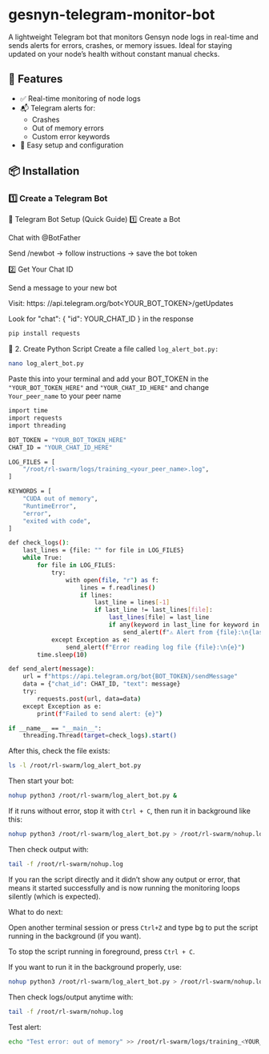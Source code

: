 # gesnyn-telegram-monitor-bot
A lightweight Telegram bot that monitors Gensyn node logs in real-time and sends alerts for errors, crashes, or memory issues. Ideal for staying updated on your node’s health without constant manual checks.
## 🚀 Features

- ✅ Real-time monitoring of node logs
- 📬 Telegram alerts for:
  - Crashes
  - Out of memory errors
  - Custom error keywords
- 🔧 Easy setup and configuration

## 📦 Installation
### 1️⃣ Create a Telegram Bot

📲 Telegram Bot Setup (Quick Guide)
1️⃣ Create a Bot

Chat with @BotFather

Send /newbot → follow instructions → save the bot token

2️⃣ Get Your Chat ID

Send a message to your new bot

Visit: https: //api.telegram.org/bot<YOUR_BOT_TOKEN>/getUpdates

Look for "chat": { "id": YOUR_CHAT_ID } in the response

```bash
pip install requests
```

🔹 2. Create Python Script
Create a file called ```log_alert_bot.py:```

```bash
nano log_alert_bot.py
```

Paste this into your terminal and add your BOT_TOKEN in the ```"YOUR_BOT_TOKEN_HERE"```  and ```"YOUR_CHAT_ID_HERE"```
and change ```Your_peer_name``` to your peer name

```bash
import time
import requests
import threading

BOT_TOKEN = "YOUR_BOT_TOKEN_HERE"
CHAT_ID = "YOUR_CHAT_ID_HERE"

LOG_FILES = [
    "/root/rl-swarm/logs/training_<your_peer_name>.log",
]

KEYWORDS = [
    "CUDA out of memory",
    "RuntimeError",
    "error",
    "exited with code",
]

def check_logs():
    last_lines = {file: "" for file in LOG_FILES}
    while True:
        for file in LOG_FILES:
            try:
                with open(file, "r") as f:
                    lines = f.readlines()
                    if lines:
                        last_line = lines[-1]
                        if last_line != last_lines[file]:
                            last_lines[file] = last_line
                            if any(keyword in last_line for keyword in KEYWORDS):
                                send_alert(f"⚠️ Alert from {file}:\n{last_line}")
            except Exception as e:
                send_alert(f"Error reading log file {file}:\n{e}")
        time.sleep(10)

def send_alert(message):
    url = f"https://api.telegram.org/bot{BOT_TOKEN}/sendMessage"
    data = {"chat_id": CHAT_ID, "text": message}
    try:
        requests.post(url, data=data)
    except Exception as e:
        print(f"Failed to send alert: {e}")

if __name__ == "__main__":
    threading.Thread(target=check_logs).start()

```

After this, check the file exists:
``` bash 
ls -l /root/rl-swarm/log_alert_bot.py
```

Then start your bot:
``` bash 
nohup python3 /root/rl-swarm/log_alert_bot.py &
```
If it runs without error, stop it with ```Ctrl + C```, then run it in background like this:
``` bash
nohup python3 /root/rl-swarm/log_alert_bot.py > /root/rl-swarm/nohup.log 2>&1 &
```

Then check output with:
``` bash
tail -f /root/rl-swarm/nohup.log
```

If you ran the script directly and it didn’t show any output or error, that means it started successfully and is now running the monitoring loops silently (which is expected).

What to do next:

Open another terminal session or press ```Ctrl+Z``` and type bg to put the script running in the background (if you want).

To stop the script running in foreground, press ```Ctrl + C```.

If you want to run it in the background properly, use:

``` bash 
nohup python3 /root/rl-swarm/log_alert_bot.py > /root/rl-swarm/nohup.log 2>&1 &
```

Then check logs/output anytime with:
``` bash
tail -f /root/rl-swarm/nohup.log
```

Test alert:
``` bash
echo "Test error: out of memory" >> /root/rl-swarm/logs/training_<YOUR_PEER_NAME>.log
```
